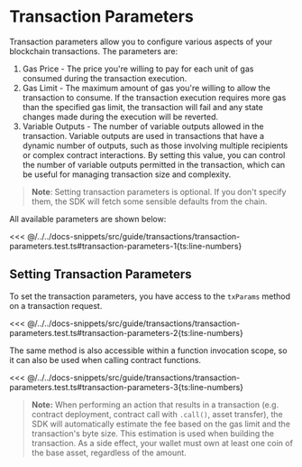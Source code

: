 # Transaction Parameters

Transaction parameters allow you to configure various aspects of your blockchain transactions. The parameters are:

1. Gas Price - The price you're willing to pay for each unit of gas consumed during the transaction execution.
1. Gas Limit - The maximum amount of gas you're willing to allow the transaction to consume. If the transaction execution requires more gas than the specified gas limit, the transaction will fail and any state changes made during the execution will be reverted.
1. Variable Outputs - The number of variable outputs allowed in the transaction. Variable outputs are used in transactions that have a dynamic number of outputs, such as those involving multiple recipients or complex contract interactions. By setting this value, you can control the number of variable outputs permitted in the transaction, which can be useful for managing transaction size and complexity.

> **Note**: Setting transaction parameters is optional. If you don't specify them, the SDK will fetch some sensible defaults from the chain.

All available parameters are shown below:

<<< @/../../docs-snippets/src/guide/transactions/transaction-parameters.test.ts#transaction-parameters-1{ts:line-numbers}

## Setting Transaction Parameters

To set the transaction parameters, you have access to the `txParams` method on a transaction request.

<<< @/../../docs-snippets/src/guide/transactions/transaction-parameters.test.ts#transaction-parameters-2{ts:line-numbers}

The same method is also accessible within a function invocation scope, so it can also be used when calling contract functions.

<<< @/../../docs-snippets/src/guide/transactions/transaction-parameters.test.ts#transaction-parameters-3{ts:line-numbers}

> **Note:** When performing an action that results in a transaction (e.g. contract deployment, contract call with `.call()`, asset transfer), the SDK will automatically estimate the fee based on the gas limit and the transaction's byte size. This estimation is used when building the transaction. As a side effect, your wallet must own at least one coin of the base asset, regardless of the amount.
